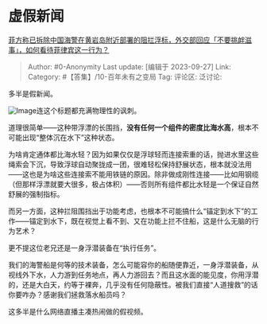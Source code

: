 # 虚假新闻
[菲方称已拆除中国海警在黄岩岛附近部署的阻拦浮标，外交部回应「不要挑衅滋事」，如何看待菲律宾这一行为？](https://www.zhihu.com/question/623844373/answer/3228059945)

> Author: #0-Anonymity
> Last update: [编辑于 2023-09-27]
> Link:
> Category: #【答集】/10-百年未有之变局 
> Tag:
> 评论区:
> 泛讨论:

多半是假新闻。

![Image](https://pic1.zhimg.com/50/v2-05ee0d3c64d02275e5bba4ae38625c98_720w.jpg?source=1940ef5c)连这个标题都充满物理性的讽刺。

道理很简单——这种带浮漂的长围挡，**没有任何一个组件的密度比海水高**，根本不可能出现“整体沉在水下”这种状态。

为啥肯定通体都比海水轻？因为如果仅仅是浮球轻而连接索重的话，抛进水里这些绳索会下沉，导致浮球自动聚拢成一团，很难轻松保持舒展状态，根本就没法用——这也是为啥这些连接索不能用铁链的原因。除非做成刚性连接——比如用钢缆（但那样浮漂就要大很多，极占体积）——否则所有组件都比水轻是一个保证自然舒展的强制指标。

而另一方面，这种拦阻围挡出于功能考虑，也根本不可能搞什么“锚定到水下”的工作——锚定到水下，既在视觉上看不到、又在功能上拦不住船，这是什么无脑的行为艺术？

更不提这位老兄还是一身浮潜装备在“执行任务”。

我们的海警船是何等的技术装备，怎么可能容你的船随便靠近，一身浮潜装备，从视线外下水，人力游到任务地点，再人力游回去？而且这水面的能见度，你用浮潜的，还是大白天，约等于裸奔，几乎没有任何隐蔽性。被我们直接“人道搜救”的话你要咋办？感谢我们拯救落水船员吗？

这多半是什么网络直播主凑热闹做的假视频。